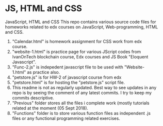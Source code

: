 # JS, HTML and CSS
JavaScript, HTML and CSS
This repo contains various source code files for homeworks related to edx courses on JavaScript, Web-programming, HTML and CSS. 
1. "Calendar.html" is homework assignment for CSS work from edx course.
2. "website-1.html" is practice page for various JScript codes from IvanOnTech blockchain course, Edx courses and JS Book "Eloquent Javascript".
3. "Func-2.js" is indepedent javascript file to be used with "Website-1.html" as practice also.
4. "petstore.js" is for HW-2 of javascript course from edx
5. "petstore.html" is for hosting the "petstore.js" script file.
6. This readme is not as regularly updated. Best way to see updates in any repo is by seeing the comment of any latest commits. I try to keep my commits descriptive.
7. "Previous" folder stores all the files i complete work (mostly tutorials related at the moment (05 Sept 2018).
8. "Functions" folder is to store various function files as independent .js files or any functional programming related exercises. 
